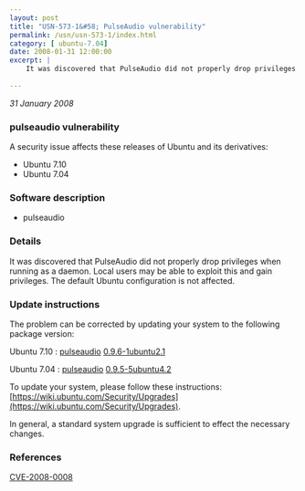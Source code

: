 ```yaml
---
layout: post
title: "USN-573-1&#58; PulseAudio vulnerability"
permalink: /usn/usn-573-1/index.html
category: [ ubuntu-7.04]
date: 2008-01-31 12:00:00
excerpt: |
    It was discovered that PulseAudio did not properly drop privileges when running as a daemon. Local users may be able to exploit this and gain privileges. The default Ubuntu configuration is not affected. 
    
--- 
```

 
 

*31 January 2008*

### pulseaudio vulnerability

A security issue affects these releases of Ubuntu and its derivatives:

* Ubuntu 7.10
* Ubuntu 7.04

### Software description

* pulseaudio 

### Details

It was discovered that PulseAudio did not properly drop privileges when running as a daemon. Local users may be able to exploit this and gain privileges. The default Ubuntu configuration is not affected. 

### Update instructions

The problem can be corrected by updating your system to the following package version:

Ubuntu 7.10
 : [pulseaudio](https://launchpad.net/ubuntu/+source/pulseaudio) <span> [0.9.6-1ubuntu2.1](https://launchpad.net/ubuntu/+source/pulseaudio/0.9.6-1ubuntu2.1) </span> 

Ubuntu 7.04
 : [pulseaudio](https://launchpad.net/ubuntu/+source/pulseaudio) <span> [0.9.5-5ubuntu4.2](https://launchpad.net/ubuntu/+source/pulseaudio/0.9.5-5ubuntu4.2) </span> 

To update your system, please follow these instructions: [https://wiki.ubuntu.com/Security/Upgrades](https://wiki.ubuntu.com/Security/Upgrades).

In general, a standard system upgrade is sufficient to effect the necessary changes. 

### References

 
 [CVE-2008-0008](http://people.ubuntu.com/~ubuntu-security/cve/CVE-2008-0008)
 

